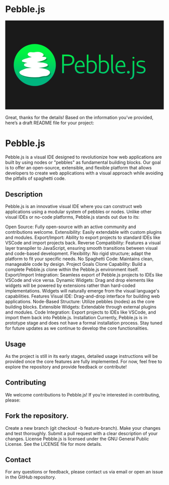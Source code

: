 # Pebble.js

![alt text](Logo/PebbleJS.png)


Great, thanks for the details! Based on the information you’ve provided, here’s a draft README file for your project:

# Pebble.js
Pebble.js is a visual IDE designed to revolutionize how web applications are built by using nodes or "pebbles" as fundamental building blocks. Our goal is to offer an open-source, extensible, and flexible platform that allows developers to create web applications with a visual approach while avoiding the pitfalls of spaghetti code.

## Description
Pebble.js is an innovative visual IDE where you can construct web applications using a modular system of pebbles or nodes. Unlike other visual IDEs or no-code platforms, Pebble.js stands out due to its:

Open Source: Fully open-source with an active community and contributions welcome.
Extensibility: Easily extendable with custom plugins and modules.
Export/Import: Ability to export projects to standard IDEs like VSCode and import projects back.
Reverse Compatibility: Features a visual layer transpiler to JavaScript, ensuring smooth transitions between visual and code-based development.
Flexibility: No rigid structure; adapt the platform to fit your specific needs.
No Spaghetti Code: Maintains clean, manageable code by design.
Project Goals
Clone Capability: Build a complete Pebble.js clone within the Pebble.js environment itself.
Export/Import Integration: Seamless export of Pebble.js projects to IDEs like VSCode and vice versa.
Dynamic Widgets: Drag and drop elements like widgets will be powered by extensions rather than hard-coded implementations. Widgets will naturally emerge from the visual language's capabilities.
Features
Visual IDE: Drag-and-drop interface for building web applications.
Node-Based Structure: Utilize pebbles (nodes) as the core building blocks.
Extensible Widgets: Extendable through external plugins and modules.
Code Integration: Export projects to IDEs like VSCode, and import them back into Pebble.js.
Installation
Currently, Pebble.js is in prototype stage and does not have a formal installation process. Stay tuned for future updates as we continue to develop the core functionalities.

## Usage
As the project is still in its early stages, detailed usage instructions will be provided once the core features are fully implemented. For now, feel free to explore the repository and provide feedback or contribute!

## Contributing
We welcome contributions to Pebble.js! If you’re interested in contributing, please:

## Fork the repository.
Create a new branch (git checkout -b feature-branch).
Make your changes and test thoroughly.
Submit a pull request with a clear description of your changes.
License
Pebble.js is licensed under the GNU General Public License. See the LICENSE file for more details.

## Contact
For any questions or feedback, please contact us via email or open an issue in the GitHub repository.
